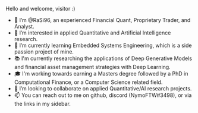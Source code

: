 Hello and welcome, visitor :)

- 👋 I’m @RaSi96, an experienced Financial Quant, Proprietary Trader, and Analyst.
- 👀 I’m interested in applied Quantitative and Artificial Intelligence research.
- 🌱 I’m currently learning Embedded Systems Engineering, which is a side passion project of mine.
- 📚 I'm currently researching the applications of Deep Generative Models and financial asset management strategies with Deep Learning.
- 🎓 I'm working towards earning a Masters degree followed by a PhD in Computational Finance, or a Computer Science related field.
- 💞️ I’m looking to collaborate on applied Quantitative/AI research projects.
- 📫 You can reach out to me on github, discord (NymoFTW#3498), or via the links in my sidebar.

<!---
RaSi96/RaSi96 is a ✨ special ✨ repository because its `README.md` (this file) appears on your GitHub profile.
You can click the Preview link to take a look at your changes.
--->
